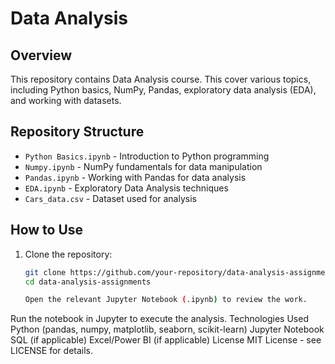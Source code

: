 # Data Analysis

## Overview
This repository contains Data Analysis course. This cover various topics, including Python basics, NumPy, Pandas, exploratory data analysis (EDA), and working with datasets.

## Repository Structure
- `Python Basics.ipynb` - Introduction to Python programming
- `Numpy.ipynb` - NumPy fundamentals for data manipulation
- `Pandas.ipynb` - Working with Pandas for data analysis
- `EDA.ipynb` - Exploratory Data Analysis techniques
- `Cars_data.csv` - Dataset used for analysis

## How to Use
1. Clone the repository:
   ```bash
   git clone https://github.com/your-repository/data-analysis-assignments.git
   cd data-analysis-assignments

   Open the relevant Jupyter Notebook (.ipynb) to review the work.
Run the notebook in Jupyter to execute the analysis.
Technologies Used
Python (pandas, numpy, matplotlib, seaborn, scikit-learn)
Jupyter Notebook
SQL (if applicable)
Excel/Power BI (if applicable)
License
MIT License - see LICENSE for details.
